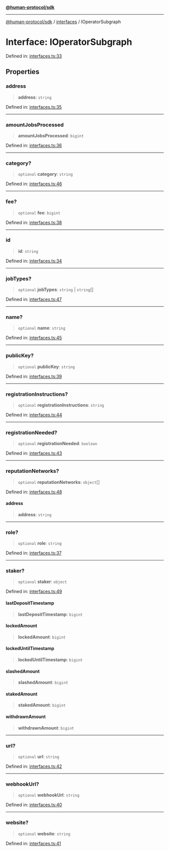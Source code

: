 [**@human-protocol/sdk**](../../README.md)

***

[@human-protocol/sdk](../../modules.md) / [interfaces](../README.md) / IOperatorSubgraph

# Interface: IOperatorSubgraph

Defined in: [interfaces.ts:33](https://github.com/humanprotocol/human-protocol/blob/8551ddf36370251a82fddadc0d28c34592acebaf/packages/sdk/typescript/human-protocol-sdk/src/interfaces.ts#L33)

## Properties

### address

> **address**: `string`

Defined in: [interfaces.ts:35](https://github.com/humanprotocol/human-protocol/blob/8551ddf36370251a82fddadc0d28c34592acebaf/packages/sdk/typescript/human-protocol-sdk/src/interfaces.ts#L35)

***

### amountJobsProcessed

> **amountJobsProcessed**: `bigint`

Defined in: [interfaces.ts:36](https://github.com/humanprotocol/human-protocol/blob/8551ddf36370251a82fddadc0d28c34592acebaf/packages/sdk/typescript/human-protocol-sdk/src/interfaces.ts#L36)

***

### category?

> `optional` **category**: `string`

Defined in: [interfaces.ts:46](https://github.com/humanprotocol/human-protocol/blob/8551ddf36370251a82fddadc0d28c34592acebaf/packages/sdk/typescript/human-protocol-sdk/src/interfaces.ts#L46)

***

### fee?

> `optional` **fee**: `bigint`

Defined in: [interfaces.ts:38](https://github.com/humanprotocol/human-protocol/blob/8551ddf36370251a82fddadc0d28c34592acebaf/packages/sdk/typescript/human-protocol-sdk/src/interfaces.ts#L38)

***

### id

> **id**: `string`

Defined in: [interfaces.ts:34](https://github.com/humanprotocol/human-protocol/blob/8551ddf36370251a82fddadc0d28c34592acebaf/packages/sdk/typescript/human-protocol-sdk/src/interfaces.ts#L34)

***

### jobTypes?

> `optional` **jobTypes**: `string` \| `string`[]

Defined in: [interfaces.ts:47](https://github.com/humanprotocol/human-protocol/blob/8551ddf36370251a82fddadc0d28c34592acebaf/packages/sdk/typescript/human-protocol-sdk/src/interfaces.ts#L47)

***

### name?

> `optional` **name**: `string`

Defined in: [interfaces.ts:45](https://github.com/humanprotocol/human-protocol/blob/8551ddf36370251a82fddadc0d28c34592acebaf/packages/sdk/typescript/human-protocol-sdk/src/interfaces.ts#L45)

***

### publicKey?

> `optional` **publicKey**: `string`

Defined in: [interfaces.ts:39](https://github.com/humanprotocol/human-protocol/blob/8551ddf36370251a82fddadc0d28c34592acebaf/packages/sdk/typescript/human-protocol-sdk/src/interfaces.ts#L39)

***

### registrationInstructions?

> `optional` **registrationInstructions**: `string`

Defined in: [interfaces.ts:44](https://github.com/humanprotocol/human-protocol/blob/8551ddf36370251a82fddadc0d28c34592acebaf/packages/sdk/typescript/human-protocol-sdk/src/interfaces.ts#L44)

***

### registrationNeeded?

> `optional` **registrationNeeded**: `boolean`

Defined in: [interfaces.ts:43](https://github.com/humanprotocol/human-protocol/blob/8551ddf36370251a82fddadc0d28c34592acebaf/packages/sdk/typescript/human-protocol-sdk/src/interfaces.ts#L43)

***

### reputationNetworks?

> `optional` **reputationNetworks**: `object`[]

Defined in: [interfaces.ts:48](https://github.com/humanprotocol/human-protocol/blob/8551ddf36370251a82fddadc0d28c34592acebaf/packages/sdk/typescript/human-protocol-sdk/src/interfaces.ts#L48)

#### address

> **address**: `string`

***

### role?

> `optional` **role**: `string`

Defined in: [interfaces.ts:37](https://github.com/humanprotocol/human-protocol/blob/8551ddf36370251a82fddadc0d28c34592acebaf/packages/sdk/typescript/human-protocol-sdk/src/interfaces.ts#L37)

***

### staker?

> `optional` **staker**: `object`

Defined in: [interfaces.ts:49](https://github.com/humanprotocol/human-protocol/blob/8551ddf36370251a82fddadc0d28c34592acebaf/packages/sdk/typescript/human-protocol-sdk/src/interfaces.ts#L49)

#### lastDepositTimestamp

> **lastDepositTimestamp**: `bigint`

#### lockedAmount

> **lockedAmount**: `bigint`

#### lockedUntilTimestamp

> **lockedUntilTimestamp**: `bigint`

#### slashedAmount

> **slashedAmount**: `bigint`

#### stakedAmount

> **stakedAmount**: `bigint`

#### withdrawnAmount

> **withdrawnAmount**: `bigint`

***

### url?

> `optional` **url**: `string`

Defined in: [interfaces.ts:42](https://github.com/humanprotocol/human-protocol/blob/8551ddf36370251a82fddadc0d28c34592acebaf/packages/sdk/typescript/human-protocol-sdk/src/interfaces.ts#L42)

***

### webhookUrl?

> `optional` **webhookUrl**: `string`

Defined in: [interfaces.ts:40](https://github.com/humanprotocol/human-protocol/blob/8551ddf36370251a82fddadc0d28c34592acebaf/packages/sdk/typescript/human-protocol-sdk/src/interfaces.ts#L40)

***

### website?

> `optional` **website**: `string`

Defined in: [interfaces.ts:41](https://github.com/humanprotocol/human-protocol/blob/8551ddf36370251a82fddadc0d28c34592acebaf/packages/sdk/typescript/human-protocol-sdk/src/interfaces.ts#L41)

